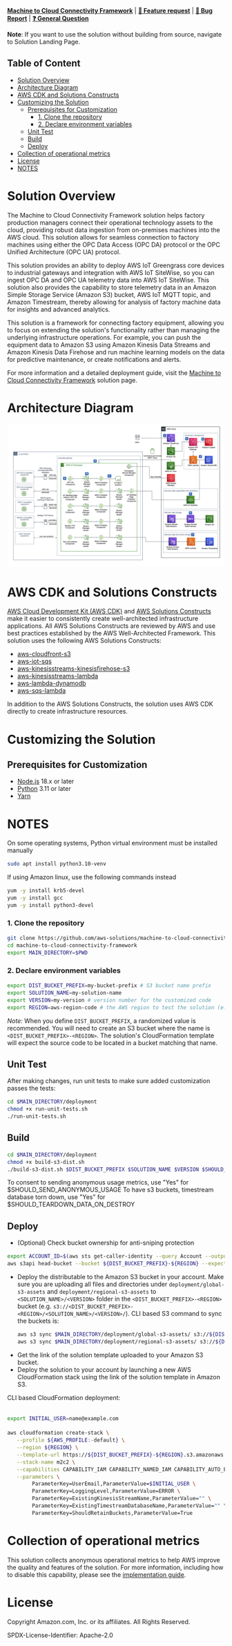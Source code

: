 **[Machine to Cloud Connectivity Framework](https://aws.amazon.com/solutions/implementations/machine-to-cloud-connectivity-framework/)** | **[🚧 Feature request](https://github.com/aws-solutions/machine-to-cloud-connectivity-framework/issues/new?assignees=&labels=enhancement&template=feature_request.md&title=)** | **[🐛 Bug Report](https://github.com/aws-solutions/machine-to-cloud-connectivity-framework/issues/new?assignees=&labels=bug&template=bug_report.md&title=)** | **[❓ General Question](https://github.com/aws-solutions/machine-to-cloud-connectivity-framework/issues/new?assignees=&labels=question&template=general_question.md&title=)**

**Note**: If you want to use the solution without building from source, navigate to Solution Landing Page.

## Table of Content

- [Solution Overview](#solution-overview)
- [Architecture Diagram](#architecture-diagram)
- [AWS CDK and Solutions Constructs](#aws-cdk-and-solutions-constructs)
- [Customizing the Solution](#customizing-the-solution)
  - [Prerequisites for Customization](#prerequisites-for-customization)
    - [1. Clone the repository](#1-clone-the-repository)
    - [2. Declare environment variables](#2-declare-environment-variables)
  - [Unit Test](#unit-test)
  - [Build](#build)
  - [Deploy](#deploy)
- [Collection of operational metrics](#collection-of-operational-metrics)
- [License](#license)
- [NOTES](#notes)

# Solution Overview

The Machine to Cloud Connectivity Framework solution helps factory production managers connect their operational technology assets to the cloud, providing robust data ingestion from on-premises machines into the AWS cloud. This solution allows for seamless connection to factory machines using either the OPC Data Access (OPC DA) protocol or the OPC Unified Architecture (OPC UA) protocol.

This solution provides an ability to deploy AWS IoT Greengrass core devices to industrial gateways and integration with AWS IoT SiteWise, so you can ingest OPC DA and OPC UA telemetry data into AWS IoT SiteWise. This solution also provides the capability to store telemetry data in an Amazon Simple Storage Service (Amazon S3) bucket, AWS IoT MQTT topic, and Amazon Timestream, thereby allowing for analysis of factory machine data for insights and advanced analytics.

This solution is a framework for connecting factory equipment, allowing you to focus on extending the solution's functionality rather than managing the underlying infrastructure operations. For example, you can push the equipment data to Amazon S3 using Amazon Kinesis Data Streams and Amazon Kinesis Data Firehose and run machine learning models on the data for predictive maintenance, or create notifications and alerts.

For more information and a detailed deployment guide, visit the [Machine to Cloud Connectivity Framework](https://aws.amazon.com/solutions/implementations/machine-to-cloud-connectivity-framework/) solution page.

# Architecture Diagram

![Architecture Diagram](./architecture.png)

# AWS CDK and Solutions Constructs

[AWS Cloud Development Kit (AWS CDK)](https://aws.amazon.com/cdk/) and [AWS Solutions Constructs](https://aws.amazon.com/solutions/constructs/) make it easier to consistently create well-architected infrastructure applications. All AWS Solutions Constructs are reviewed by AWS and use best practices established by the AWS Well-Architected Framework. This solution uses the following AWS Solutions Constructs:

- [aws-cloudfront-s3](https://docs.aws.amazon.com/solutions/latest/constructs/aws-cloudfront-s3.html)
- [aws-iot-sqs](https://docs.aws.amazon.com/solutions/latest/constructs/aws-iot-sqs.html)
- [aws-kinesisstreams-kinesisfirehose-s3](https://docs.aws.amazon.com/solutions/latest/constructs/aws-kinesisstreams-kinesisfirehose-s3.html)
- [aws-kinesisstreams-lambda](https://docs.aws.amazon.com/solutions/latest/constructs/aws-kinesisstreams-lambda.html)
- [aws-lambda-dynamodb](https://docs.aws.amazon.com/solutions/latest/constructs/aws-lambda-dynamodb.html)
- [aws-sqs-lambda](https://docs.aws.amazon.com/solutions/latest/constructs/aws-sqs-lambda.html)

In addition to the AWS Solutions Constructs, the solution uses AWS CDK directly to create infrastructure resources.

# Customizing the Solution

## Prerequisites for Customization

- [Node.js](https://nodejs.org/en/) 18.x or later
- [Python](https://www.python.org/) 3.11 or later
- [Yarn](https://yarnpkg.com/)

# NOTES

On some operating systems, Python virtual environment must be installed manually
```bash
sudo apt install python3.10-venv
```

If using Amazon linux, use the following commands instead
```bash
yum -y install krb5-devel
yum -y install gcc
yum -y install python3-devel
```

### 1. Clone the repository

```bash
git clone https://github.com/aws-solutions/machine-to-cloud-connectivity-framework.git
cd machine-to-cloud-connectivity-framework
export MAIN_DIRECTORY=$PWD
```

### 2. Declare environment variables

```bash
export DIST_BUCKET_PREFIX=my-bucket-prefix # S3 bucket name prefix
export SOLUTION_NAME=my-solution-name
export VERSION=my-version # version number for the customized code
export REGION=aws-region-code # the AWS region to test the solution (e.g. us-east-1)
```

_Note:_ When you define `DIST_BUCKET_PREFIX`, a randomized value is recommended. You will need to create an S3 bucket where the name is `<DIST_BUCKET_PREFIX>-<REGION>`. The solution's CloudFormation template will expect the source code to be located in a bucket matching that name.

## Unit Test

After making changes, run unit tests to make sure added customization passes the tests:

```bash
cd $MAIN_DIRECTORY/deployment
chmod +x run-unit-tests.sh
./run-unit-tests.sh
```

## Build

```bash
cd $MAIN_DIRECTORY/deployment
chmod +x build-s3-dist.sh
./build-s3-dist.sh $DIST_BUCKET_PREFIX $SOLUTION_NAME $VERSION $SHOULD_SEND_ANONYMOUS_USAGE $SHOULD_TEARDOWN_DATA_ON_DESTROY
```

To consent to sending anonymous usage metrics, use "Yes" for $SHOULD_SEND_ANONYMOUS_USAGE
To have s3 buckets, timestream database torn down, use "Yes" for $SHOULD_TEARDOWN_DATA_ON_DESTROY

## Deploy

- (Optional) Check bucket ownership for anti-sniping protection
 ```bash
 export ACCOUNT_ID=$(aws sts get-caller-identity --query Account --output text)
 aws s3api head-bucket --bucket ${DIST_BUCKET_PREFIX}-${REGION} --expected-bucket-owner $ACCOUNT_ID
 ```
- Deploy the distributable to the Amazon S3 bucket in your account. Make sure you are uploading all files and directories under `deployment/global-s3-assets` and `deployment/regional-s3-assets` to `<SOLUTION_NAME>/<VERSION>` folder in the `<DIST_BUCKET_PREFIX>-<REGION>` bucket (e.g. `s3://<DIST_BUCKET_PREFIX>-<REGION>/<SOLUTION_NAME>/<VERSION>/`).
  CLI based S3 command to sync the buckets is:
  ```bash
  aws s3 sync $MAIN_DIRECTORY/deployment/global-s3-assets/ s3://${DIST_BUCKET_PREFIX}-${REGION}/${SOLUTION_NAME}/${VERSION}/
  aws s3 sync $MAIN_DIRECTORY/deployment/regional-s3-assets/ s3://${DIST_BUCKET_PREFIX}-${REGION}/${SOLUTION_NAME}/${VERSION}/
  ```
- Get the link of the solution template uploaded to your Amazon S3 bucket.
- Deploy the solution to your account by launching a new AWS CloudFormation stack using the link of the solution template in Amazon S3.

CLI based CloudFormation deployment:

```bash

export INITIAL_USER=name@example.com

aws cloudformation create-stack \
   --profile ${AWS_PROFILE:-default} \
   --region ${REGION} \
   --template-url https://${DIST_BUCKET_PREFIX}-${REGION}.s3.amazonaws.com/${SOLUTION_NAME}/${VERSION}/machine-to-cloud-connectivity-framework.template \
   --stack-name m2c2 \
   --capabilities CAPABILITY_IAM CAPABILITY_NAMED_IAM CAPABILITY_AUTO_EXPAND \
   --parameters \
        ParameterKey=UserEmail,ParameterValue=$INITIAL_USER \
        ParameterKey=LoggingLevel,ParameterValue=ERROR \
        ParameterKey=ExistingKinesisStreamName,ParameterValue="" \
        ParameterKey=ExistingTimestreamDatabaseName,ParameterValue="" \
        ParameterKey=ShouldRetainBuckets,ParameterValue=True

```

# Collection of operational metrics

This solution collects anonymous operational metrics to help AWS improve the quality and features of the solution. For more information, including how to disable this capability, please see the [implementation guide](https://docs.aws.amazon.com/solutions/latest/machine-to-cloud-connectivity-framework/operational-metrics.html).

# License

Copyright Amazon.com, Inc. or its affiliates. All Rights Reserved.

SPDX-License-Identifier: Apache-2.0

